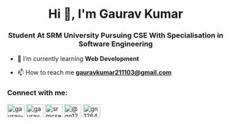 <h1 align="center">Hi 👋, I'm Gaurav Kumar</h1>
<h3 align="center">Student At SRM University Pursuing CSE With Specialisation in Software Engineering</h3>


- 🌱 I’m currently learning **Web Development**

- 📫 How to reach me **gauravkumar211103@gmail.com**

<h3 align="left">Connect with me:</h3>
<p align="left">
<a href="https://linkedin.com/in/gaurav-kumar-86a525251" target="blank"><img align="center" src="https://raw.githubusercontent.com/rahuldkjain/github-profile-readme-generator/master/src/images/icons/Social/linked-in-alt.svg" alt="gaurav-kumar-86a525251" height="30" width="40" /></a>
<a href="https://instagram.com/gaurav_kumar_2111" target="blank"><img align="center" src="https://raw.githubusercontent.com/rahuldkjain/github-profile-readme-generator/master/src/images/icons/Social/instagram.svg" alt="gaurav_kumar_2111" height="30" width="40" /></a>
<a href="https://www.codechef.com/users/srmcse_305" target="blank"><img align="center" src="https://cdn.jsdelivr.net/npm/simple-icons@3.1.0/icons/codechef.svg" alt="srmcse_305" height="30" width="40" /></a>
<a href="https://www.hackerrank.com/@gn1264" target="blank"><img align="center" src="https://raw.githubusercontent.com/rahuldkjain/github-profile-readme-generator/master/src/images/icons/Social/hackerrank.svg" alt="@gn1264" height="30" width="40" /></a>
<a href="https://www.leetcode.com/gn1264" target="blank"><img align="center" src="https://raw.githubusercontent.com/rahuldkjain/github-profile-readme-generator/master/src/images/icons/Social/leet-code.svg" alt="gn1264" height="30" width="40" /></a>
</p>

